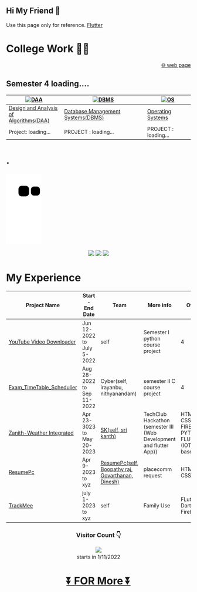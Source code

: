 ## Hi My Friend 👋
Use this page only for reference.
[Flutter]([https://kkbughunter.github.io/zenith_hackathon_sk/](https://github.com/KKBUGHUNTER/Flutter))


# College Work 🧑‍🎓 

<div align="right">
<a href="https://kkbughunter.github.io/web/" target="_top" rel="noopener noreferrer">🌐 web page </a>

 
</div>


## Semester 4 loading....
|<a href="https://github.com/KKBUGHUNTER/Design_and_Analysis_of_Algorithms"><img src="https://user-images.githubusercontent.com/91019132/222510985-6e3101ce-9ffb-425d-a8d5-2fd29d6466d6.png" alt="DAA" style="height: 200px; width:350px;"/></a>|<a href="https://github.com/KKBUGHUNTER/Database_Management_Systems"><img src="https://user-images.githubusercontent.com/91019132/222511994-7a28b818-a0e4-45ae-a6fc-873b211a1079.png" alt="DBMS" style="height: 200px; width:350px;"/></a>|<a href="https://github.com/KKBUGHUNTER/Operating_Systems"><img src="https://user-images.githubusercontent.com/91019132/222513066-c564a81d-99cf-41b3-85d4-dd68770b0421.png" alt="OS" style="height: 200px; width:350px;"/></a>|
| --------------- | -------------- | ------------- |
| [Design and Analysis of<br>Algorithms(DAA)](https://github.com/KKBUGHUNTER/Design_and_Analysis_of_Algorithms) | [Database Management Systems(DBMS)](https://github.com/KKBUGHUNTER/Database_Management_Systems)| [Operating Systems](https://github.com/KKBUGHUNTER/Operating_Systems)|
| Project: loading...  | PROJECT : loading...| PROJECT : loading...|

# .

![My Work](https://github.com/KKBUGHUNTER/KKBUGHUNTER/blob/output/github-contribution-grid-snake.svg)


<div align="center">
   <img src="https://github-readme-stats.vercel.app/api?username=KKBUGHUNTER&show_icons=true&theme=chartreuse-dark&include_all_commits=true&count_private=true&hide=issues" />
 <img src="https://streak-stats.demolab.com/?user=KKBUGHUNTER&show_icons=true&theme=chartreuse-dark&include_all_commits=true&count_private=true&hide=issues" />
 <img src="https://github-readme-stats.vercel.app/api/top-langs/?username=KKBUGHUNTER&show_icons=true&theme=chartreuse-dark&include_all_commits=true&count_private=true&hide=issues" />
</div>

<!-- # My Self 👦
Aim ✈️ : Cyber security(App Developer)<br>
competitive programming(CP) 🖥️ : CodeChef ⭐✴️✴️✴️✴️✴️✴️<br> -->

# My Experience 

| Project Name | Start - End Date | Team       | More info  | Other      |
|--------------|------------------|------------|------------|------------|
| [YouTube Video Downloader](https://github.com/KKBUGHUNTER/Python_YouTube_Video_Downloader) | Jun 12-2022 to July 5-2022 | self | Semester I python course project  | 4 |
| [Exam_TimeTable_Schedulier](https://github.com/KKBUGHUNTER/Exam_TimeTable_Schedulier) | Aug 28-2022 to Sep 11-2022 | Cyber(self, irayanbu, nithyanandam) | semester II C course project | 4 |
| [Zanith-Weather Integrated](https://kkbughunter.github.io/zenith_hackathon_sk/) | Apr 23-3023 to May 20-2023 | [SK(self, sri kanth)](https://github.com/KKBUGHUNTER/zenith_hackathon_sk/graphs/contributors) | TechClub Hackathon (semester III (Web Development and flutter App)) | HTML, CSS, JS, FIREBASE, PYTHON, FLUTTER (IOT based)|
| [ResumePc](https://kkbughunter.github.io/resumePc/) | Apr 9-2023 to xyz | [ResumePc(self, Boopathy raj, Govarthanan, Dinesh)](https://github.com/KKBUGHUNTER/resumePc/graphs/contributors) | placecomm request  | HTML, CSS, JS |
| [TrackMee](https://github.com/KKBUGHUNTER/Flutter/tree/main/project/trackme)| july 1-2023 to xyz | self | Family Use | FLutter, Dart, Firebase | 
<!-- ## About
  - Interested: Flutter, Dart, IOT, and AWS.        
  - Advance Knowledge in: Flutter, python, Firebase.  
  - Beginner in: IOT and Security.     
  - More i Know: 
    - Software: OOPs, Data Structure. and Oracle DBMS.  
    - Hardword:  Digital Principal.   
  - Learning: Google Cloud Platform(GCP)   -->


<div align="center">
 
 ### Visitor Count 👇 <br>

![](https://profile-counter.glitch.me/KKBUGHUNTER/count.svg)<br>
starts in 1/11/2022


# [⏬ FOR More ⏬](https://github.com/KKBUGHUNTER?tab=repositories)</div>
        


